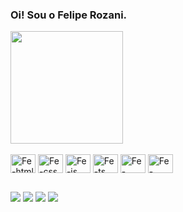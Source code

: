 ### Oi! Sou o Felipe Rozani.

<div>
    <a src="https://github.com/FelipeRozani"></a><img height ="180em" src="https://github-readme-stats.vercel.app/api?username=FelipeRozani&count_private=true&show_icon=true&theme=dracula]https://github.com/FelipeRozani/github-readme-stats"/></a>
</div>

<div style="display: inline-block;"><br>
    <img align="center" alt="Fe-html" height="30" width="40" src="https://cdn.jsdelivr.net/gh/devicons/devicon/icons/html5/html5-original-wordmark.svg"/>
    <img align="center" alt="Fe-css" height="30" width="40" src="https://cdn.jsdelivr.net/gh/devicons/devicon/icons/css3/css3-original-wordmark.svg"/>
    <img align="center" alt="Fe-js" height="30" width="40" src="https://cdn.jsdelivr.net/gh/devicons/devicon/icons/javascript/javascript-original.svg"/>
    <img align="center" alt="Fe-ts" height="30" width="40" src="https://cdn.jsdelivr.net/gh/devicons/devicon/icons/typescript/typescript-original.svg"/>
    <img align="center" alt="Fe-csharp" height="30" width="40" src="https://cdn.jsdelivr.net/gh/devicons/devicon/icons/csharp/csharp-original.svg"/>
    <img align="center" alt="Fe-python" height="30" width="40" src="https://cdn.jsdelivr.net/gh/devicons/devicon/icons/python/python-original.svg"/>
</div>

##

<div>
    <a href="https://www.linkedin.com/in/feliperozani/" target="_blank"><img src="https://img.shields.io/badge/LinkedIn-0077B5?style=for-the-badge&logo=linkedin&logoColor=white" target="_blank"/></a>
    <a href="mailto: felipe.rozani@gmail.com" target="_blank"><img src="https://img.shields.io/badge/Gmail-D14836?style=for-the-badge&logo=gmail&logoColor=white" target="_blank"/></a>
    <a href="https://www.instagram.com/_.froza._/" target="_blank"><img src="https://img.shields.io/badge/Instagram-E4405F?style=for-the-badge&logo=instagram&logoColor=white" target="_blank"/></a>
    <a href="https://wa.me/qr/4BLMC4IARE3XF1" target="_blank"><img src="https://img.shields.io/badge/WhatsApp-25D366?style=for-the-badge&logo=whatsapp&logoColor=white" target="_blank"/></a>
</div>
